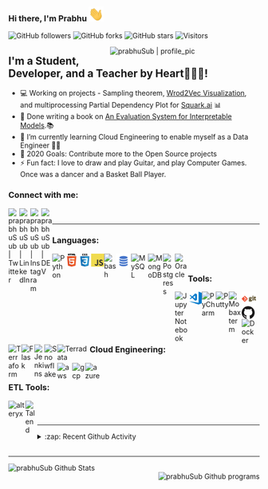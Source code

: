 ### Hi there, I'm Prabhu <img src="https://raw.githubusercontent.com/ABSphreak/ABSphreak/master/gifs/Hi.gif" width="30px"></h2>

![GitHub followers](https://img.shields.io/github/followers/prabhuSub?color=velvet&style=flat-square)
![GitHub forks](https://img.shields.io/github/forks/prabhuSub/GitHub-Workshop?color=blue&style=flat-square)
![GitHub stars](https://img.shields.io/github/stars/prabhuSub/GitHub-Workshop?color=yellow&style=flat-square)
![Visitors](https://visitor-badge.laobi.icu/badge?page_id=prabhuSub.vistorsBadge)

<img align="right" alt="prabhuSub | profile_pic" width="300px" src="https://user-images.githubusercontent.com/43825167/95817321-20af2b80-0cef-11eb-8dc2-b73b700eb013.png" />

## I'm a Student, Developer, and a Teacher by Heart👨🏻‍🏫!
- 💻 Working on projects - Sampling theorem, [Wrod2Vec Visualization], and multiprocessing Partial Dependency Plot for [Squark.ai] 📊
- 🔭 Done writing a book on [An Evaluation System for Interpretable Models].📚
- 🌱 I’m currently learning Cloud Engineering to enable myself as a Data Engineer 👨‍💻
- 🥅 2020 Goals: Contribute more to the Open Source projects
- ⚡ Fun fact: I love to draw and play Guitar, and play Computer Games. Once was a dancer and a Basket Ball Player.


### Connect with me:

[<img align="left" alt="prabhuSub | Twitter" width="22px" src="https://cdn.jsdelivr.net/npm/simple-icons@v3/icons/twitter.svg" />][twitter]
[<img align="left" alt="prabhuSub | LinkedIn" width="22px" src="https://cdn.jsdelivr.net/npm/simple-icons@v3/icons/linkedin.svg" />][linkedin]
[<img align="left" alt="prabhuSub | Instagram" width="22px" src="https://cdn.jsdelivr.net/npm/simple-icons@v3/icons/instagram.svg" />][instagram]
[<img align="left" alt="prabhuSub | DEV" width="22px" src="https://user-images.githubusercontent.com/43825167/94376726-67dfce80-00ea-11eb-84c4-4a0c1496cec9.png" />][DEV]

<br />

--------------------------------------------------------------------------------------

### Languages:

<img align="left" alt="Python" width="26px" src="https://user-images.githubusercontent.com/43825167/89091381-5347ba00-d377-11ea-907e-6146d04b5323.png" />
<img align="left" alt="HTML5" width="26px" src="https://raw.githubusercontent.com/github/explore/80688e429a7d4ef2fca1e82350fe8e3517d3494d/topics/html/html.png" />
<img align="left" alt="CSS3" width="26px" src="https://raw.githubusercontent.com/github/explore/80688e429a7d4ef2fca1e82350fe8e3517d3494d/topics/css/css.png" />
<img align="left" alt="JavaScript" width="26px" src="https://raw.githubusercontent.com/github/explore/80688e429a7d4ef2fca1e82350fe8e3517d3494d/topics/javascript/javascript.png" />
<img align="left" alt="bash" width="24px" src="https://user-images.githubusercontent.com/43825167/89130164-bd27a700-d4d0-11ea-8a6f-964c8f1f71d5.png" />
<img align="left" alt="SQL" width="30px" src="https://raw.githubusercontent.com/github/explore/80688e429a7d4ef2fca1e82350fe8e3517d3494d/topics/sql/sql.png" />
<img align="left" alt="MySQL" width="34px" src="https://user-images.githubusercontent.com/43825167/89093531-551a7900-d389-11ea-91b5-4ff49f8051dd.png" />
<img align="left" alt="MongoDB" width="30px" src="https://user-images.githubusercontent.com/43825167/89093488-fa811d00-d388-11ea-921f-50ec6661c4c2.png" />
<img align="left" alt="Postgress" width="24px" src="https://user-images.githubusercontent.com/43825167/89092161-5a71c680-d37d-11ea-8188-fce897a0182d.png" />
<img align="left" alt="Oracle" width="26px" src="https://user-images.githubusercontent.com/43825167/89093552-8b57f880-d389-11ea-9a70-5d9384ec5da2.png" />

<br />

### Tools:
<img align="left" alt="Jupyter Notebook" width="28px" src="https://user-images.githubusercontent.com/43825167/89091464-fe587380-d377-11ea-9c3b-f4487dd34bdb.png" />
<img align="left" alt="Visual Studio Code" width="26px" src="https://raw.githubusercontent.com/github/explore/80688e429a7d4ef2fca1e82350fe8e3517d3494d/topics/visual-studio-code/visual-studio-code.png" />
<img align="left" alt="PyCharm" width="28px" src="https://user-images.githubusercontent.com/43825167/89129815-805ab080-d4ce-11ea-8a5e-a359a4c64195.png" />
<img align="left" alt="Putty" width="26px" src="https://user-images.githubusercontent.com/43825167/89130236-2c050000-d4d1-11ea-852e-d7609a9f681b.png" />
<img align="left" alt="Mobaxterm" width="26px" src="https://user-images.githubusercontent.com/43825167/89130255-5fe02580-d4d1-11ea-99ff-022114c4fe55.png" />
<img align="left" alt="Git" width="29px" src="https://raw.githubusercontent.com/github/explore/80688e429a7d4ef2fca1e82350fe8e3517d3494d/topics/git/git.png" />
<img align="left" alt="GitHub" width="26px" src="https://raw.githubusercontent.com/github/explore/78df643247d429f6cc873026c0622819ad797942/topics/github/github.png" />
<img align="left" alt="Docker" width="29px" src="https://user-images.githubusercontent.com/43825167/89092545-d0c3f800-d380-11ea-8b66-e806db30d83d.png" />
<img align="left" alt="Terraform" width="26px" src="https://user-images.githubusercontent.com/43825167/89093765-40d77b80-d38b-11ea-83b9-342ec21617da.png" />
<img align="left" alt="Flask" width="26px" src="https://user-images.githubusercontent.com/43825167/89093879-0f12e480-d38c-11ea-91f2-cb4b76268827.png" />
<img align="left" alt="Jenkins" width="20px" src="https://user-images.githubusercontent.com/43825167/89093912-526d5300-d38c-11ea-8292-f3975005a616.png" />
<img align="left" alt="Snowflake" width="26px" src="https://user-images.githubusercontent.com/43825167/89129933-4342ee00-d4cf-11ea-90ec-e99b49c6df73.png" />
<img align="left" alt="Terradata" width="65px" src="https://user-images.githubusercontent.com/43825167/89130006-b8162800-d4cf-11ea-9a7a-53742182f970.png" />

<br />

### Cloud Engineering:
<img align="left" alt="aws" width="30px" src="https://user-images.githubusercontent.com/43825167/89129745-c19e9080-d4cd-11ea-8ced-53520586e6fb.png" />
<img align="left" alt="gcp" width="26px" src="https://user-images.githubusercontent.com/43825167/89129758-e09d2280-d4cd-11ea-981f-7b1f4241ad06.png" />
<img align="left" alt="azure" width="30px" src="https://user-images.githubusercontent.com/43825167/89129789-45587d00-d4ce-11ea-97ae-b4fcfe681713.png" />

<br />

### ETL Tools:
<img align="left" alt="alteryx" width="34px" src="https://user-images.githubusercontent.com/43825167/89130031-e8f65d00-d4cf-11ea-8ed5-12e08da4f577.png" />
<img align="left" alt="Talend" width="24px" src="https://user-images.githubusercontent.com/43825167/89092491-38c60e80-d380-11ea-92e5-f3fe93938e12.png" />


<br />
<br />

---

<details>
  <summary>:zap: Recent Github Activity</summary>

### Last activity

<!--START_SECTION:activity-->
1. 💪 Opened PR [#1](https://github.com/neuaiskunkworks/neuaiskunkworks/pull/1) in [neuaiskunkworks/neuaiskunkworks](https://github.com/neuaiskunkworks/neuaiskunkworks)
2. 🎉 Merged PR [#18](https://github.com/prabhuSub/An-Evaluation-System-for-Interpretable-Machine-Learning/pull/18) in [prabhuSub/An-Evaluation-System-for-Interpretable-Machine-Learning](https://github.com/prabhuSub/An-Evaluation-System-for-Interpretable-Machine-Learning)
3. 🎉 Merged PR [#17](https://github.com/prabhuSub/An-Evaluation-System-for-Interpretable-Machine-Learning/pull/17) in [prabhuSub/An-Evaluation-System-for-Interpretable-Machine-Learning](https://github.com/prabhuSub/An-Evaluation-System-for-Interpretable-Machine-Learning)
4. 🎉 Merged PR [#16](https://github.com/prabhuSub/An-Evaluation-System-for-Interpretable-Machine-Learning/pull/16) in [prabhuSub/An-Evaluation-System-for-Interpretable-Machine-Learning](https://github.com/prabhuSub/An-Evaluation-System-for-Interpretable-Machine-Learning)
5. 💪 Opened PR [#1](https://github.com/GraceRuisiGu/An-Evaluation-System-for-Interpretable-Machine-Learning/pull/1) in [GraceRuisiGu/An-Evaluation-System-for-Interpretable-Machine-Learning](https://github.com/GraceRuisiGu/An-Evaluation-System-for-Interpretable-Machine-Learning)
<!--END_SECTION:activity-->

</details>

</br>

---

<img width="440px" align="left" alt="prabhuSub Github Stats" src="https://github-readme-stats.prabhusub.vercel.app/api?username=prabhuSub&show_icons=true&hide_border=true" />

<img align="right" alt="prabhuSub Github programs" src="https://github-readme-stats.prabhusub.vercel.app/api/top-langs/?username=prabhuSub&layout=compact&count_private=true" />


[twitter]: https://twitter.com/prabhus165
[instagram]: https://instagram.com/prabhs_silver
[linkedin]: https://linkedin.com/in/prabhu-subramanian
[DEV]: https://dev.to/prabhusub
[Wrod2Vec Visualization]: http://projector.tensorflow.org/
[Squark.ai]: https://squarkai.com/
[An Evaluation System for Interpretable Models]: https://app.gitbook.com/@subramanian-pr/s/research-paper/@drafts
